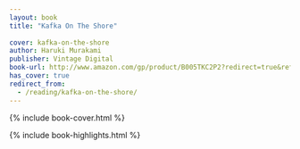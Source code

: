 ```yaml
---
layout: book
title: "Kafka On The Shore"
 
cover: kafka-on-the-shore
author: Haruki Murakami
publisher: Vintage Digital
book-url: http://www.amazon.com/gp/product/B005TKC2P2?redirect=true&ref_=kinw_myk_ro_title
has_cover: true
redirect_from:
  - /reading/kafka-on-the-shore/
---
```

{% include book-cover.html %}

{% include book-highlights.html %}
